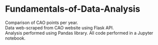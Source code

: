 # Fundamentals-of-Data-Analysis  

Comparison of CAO points per year.  
Data web-scraped from CAO website using Flask API.  
Analysis performed using Pandas library. 
All code performed in a Jupyter notebook. 
